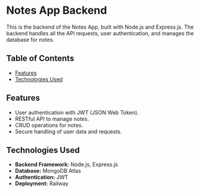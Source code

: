 
# Notes App Backend

This is the backend of the Notes App, built with Node.js and Express.js. The backend handles all the API requests, user authentication, and manages the database for notes.

## Table of Contents

- [Features](#features)
- [Technologies Used](#technologies-used)
  
## Features

- User authentication with JWT (JSON Web Token).
- RESTful API to manage notes.
- CRUD operations for notes.
- Secure handling of user data and requests.

## Technologies Used

- **Backend Framework:** Node.js, Express.js
- **Database:** MongoDB Atlas
- **Authentication:** JWT
- **Deployment:** Railway
